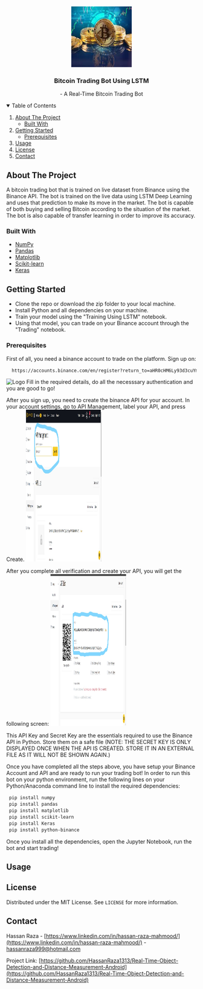 <!--
*** Thanks for checking out the Best-README-Template. If you have a suggestion
*** that would make this better, please fork the repo and create a pull request
*** or simply open an issue with the tag "enhancement".
*** Thanks again! Now go create something AMAZING! :D
-->



<!-- PROJECT SHIELDS -->
<!--
*** I'm using markdown "reference style" links for readability.
*** Reference links are enclosed in brackets [ ] instead of parentheses ( ).
*** See the bottom of this document for the declaration of the reference variables
*** for contributors-url, forks-url, etc. This is an optional, concise syntax you may use.
*** https://www.markdownguide.org/basic-syntax/#reference-style-links
-->

<!-- PROJECT LOGO -->
<br />
<p align="center">
  <a href=" HassanRaza1313/Bitcoin-Trading-Bot-Using-LSTM (github.com)">
    <img src="images/logo.jpg" alt="Logo" width="160" height="160">
  </a>

  <h3 align="center">Bitcoin Trading Bot Using LSTM</h3>

  <p align="center">
    - A Real-Time Bitcoin Trading Bot
    <br />
  </p>
</p>



<!-- TABLE OF CONTENTS -->
<details open="open">
  <summary>Table of Contents</summary>
  <ol>
    <li>
      <a href="#about-the-project">About The Project</a>
      <ul>
        <li><a href="#built-with">Built With</a></li>
      </ul>
    </li>
    <li>
      <a href="#getting-started">Getting Started</a>
      <ul>
        <li><a href="#prerequisites">Prerequisites</a></li>
      </ul>
    </li>
    <li><a href="#usage">Usage</a></li>
    <li><a href="#license">License</a></li>
    <li><a href="#contact">Contact</a></li>
  </ol>
</details>



<!-- ABOUT THE PROJECT -->
## About The Project

A bitcoin trading bot that is trained on live dataset from Binance using the Binance API. The bot is trained on the live data using LSTM Deep Learning and uses that prediction to make its move in the market. The bot is capable of both buying and selling Bitcoin according to the situation of the market. The bot is also capable of transfer learning in order to improve its accuracy.

### Built With

* [NumPy](https://numpy.org/)
* [Pandas](https://pandas.pydata.org/)
* [Matplotlib](https://matplotlib.org/)
* [Scikit-learn](https://scikit-learn.org/)
* [Keras](https://keras.io/)



<!-- GETTING STARTED -->
## Getting Started

* Clone the repo or download the zip folder to your local machine.
* Install Python and all dependencies on your machine.
* Train your model using the "Training Using LSTM" notebook.
* Using that model, you can trade on your Binance account through the "Trading" notebook.


### Prerequisites

First of all, you need a binance account to trade on the platform. Sign up on: 

```sh
  https://accounts.binance.com/en/register?return_to=aHR0cHM6Ly93d3cuYmluYW5jZS5jb20vZW4=
  ```
  <img src="images/SignUp.jpg" alt="Logo" width="200" height="400">
Fill in the required details, do all the necesssary authentication and you are good to go!

After you sign up, you need to create the binance API for your account. In your account settings, go to API Management, label your API, and press Create. 
<img src="images/APIManagement.jpg" alt="Logo" width="200" height="400">

After you complete all verification and create your API, you will get the following screen:
<img src="images/APIManagement2.jpg" alt="Logo" width="200" height="400">

This API Key and Secret Key are the essentials required to use the Binance API in Python. Store them on a safe file (NOTE: THE SECRET KEY IS ONLY DISPLAYED ONCE WHEN THE API
IS CREATED. STORE IT IN AN EXTERNAL FILE AS IT WILL NOT BE SHOWN AGAIN.)

Once you have completed all the steps above, you have setup your Binance Account and API and are ready to run your trading bot! 
In order to run this bot on your python environment, run the following lines on your Python/Anaconda command line to install the required dependencies:
```sh
 pip install numpy
 pip install pandas
 pip install matplotlib
 pip install scikit-learn
 pip install Keras
 pip install python-binance
  ```
Once you install all the dependencies, open the Jupyter Notebook, run the bot and start trading!

<!-- USAGE EXAMPLES -->
## Usage
  



<!-- LICENSE -->
## License

Distributed under the MIT License. See `LICENSE` for more information.


<!-- CONTACT -->
## Contact

Hassan Raza - [https://www.linkedin.com/in/hassan-raza-mahmood/](https://www.linkedin.com/in/hassan-raza-mahmood/) - hassanraza999@hotmail.com

Project Link: [https://github.com/HassanRaza1313/Real-Time-Object-Detection-and-Distance-Measurement-Android](https://github.com/HassanRaza1313/Real-Time-Object-Detection-and-Distance-Measurement-Android)
